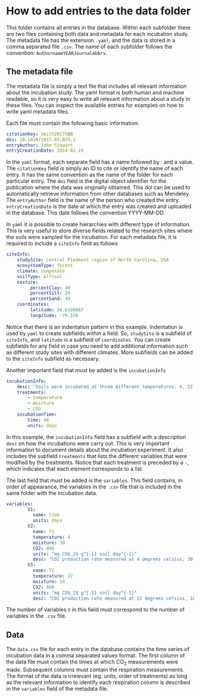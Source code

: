 # How to add entries to the data folder

This folder contains all entries in the database. Within each subfolder there are two files containing both data and metadata for each incubation study. The metadata file has the extension `.yaml`, and the data is stored in a comma separated file `.csv`. The name of each subfolder follows the convention: `AuthornameYEARJournalAbbrv`.

## The metadata file
The metadata file is simply a text file that includes all relevant information about the incubation study. The yaml format is both human and machine readable, so it is very easy to write all relevant information about a study in these files. You can inspect the available entries for examples on how to write yaml metadata files.

Each file must contain the following basic information:

```yaml
citationKey: Smith2017SBB
doi: 10.1016/2017.03.025.2
entryAuthor: John Stewart
entryCreationDate: 2014-02-19
```

In the `yaml` format, each separate field has a name followed by : and a value. The `citationKey` field is simply an ID to cite or identify the name of each entry. It has the same convention as the name of the folder for each particular entry. The `doi` field is the digital object identifier for the publication where the data was originally obtained. This doi can be used to automatically retrieve information from other databases such as Mendeley. The `entryAuthor` field is the name of the person who created the entry. `entryCreationDate` is the date at which the entry was created and uploaded in the database. This date follows the convention YYYY-MM-DD.

In `yaml` it is possible to create hierarchies with different type of information. This is very useful to store diverse fields related to the research sites where the soils were sampled for the incubation. For each metadata file, it is required to include a `siteInfo` field as follows

```yaml
siteInfo:
    studySite: central Piedmont region of North Carolina, USA
    ecosystemType: forest
    climate: temperate
    soilType: Alfisol
    texture:
         percentClay: 40
         percentSilt: 20
         percentSand: 40
    coordinates:
         latitude: 36.6166667
         longitude: -79.150
```

Notice that there is an indentation pattern in this example. Indentation is used by `yaml` to create subfields within a field. So, `studySite` is a subfield of `siteInfo`, and `latitude` is a subfield of `coordinates`. You can create subfields for any field in case you need to add additional information such as different study sites with different climates. More subfields can be added to the `siteInfo` subfield as necessary.

Another important field that must be added is the `incubationInfo`

```yaml
incubationInfo:
    desc: "Soils were incubated at three different temperatures: 4, 22, and 40 degrees celcius as well as ambient and elevated CO2"
    treatments:
        - temperature
        - moisture
        - CO2
    incubationTime:
        time: 48
        units: days
```

In this example, the `incubationInfo` field has a subfield with a description `desc` on how the incubations were carry out. This is very important information to document details about the incubation experiment. It also includes the subfield `treatments` that lists the different variables that were modified by the treatments. Notice that each treatment is preceded by a `-`, which indicates that each element corresponds to a list.

The last field that must be added is the `variables`. This field contains, in order of appearance, the variables in the `.csv` file that is included in the same folder with the incubation data.

```yaml
variables:
        V1:
          name: time
          units: days
        V2:
          name: T1
          temperature: 4
          moisture: 30
          CO2: 400
          units: "mg CO$_2$ g^{-1} soil day^{-1}"
          desc: "CO2 production rate measured at 4 degrees celsius, 30 % vwc, and 400 ppm"
        V3:
          name: T2
          temperature: 22
          moisture: 10
          CO2: 800
          units: "mg CO$_2$ g^{-1} soil day^{-1}"
          desc: "CO2 production rate measured at 22 degrees celsius, 10 % vwc, and 800 ppm"
```

The number of variables `V` in this field must correspond to the number of variables in the `.csv` file.

## Data
The `data.csv` file for each entry in the database contains the time series of incubation data in a comma separated values format. The first column of the data file must contain the times at which CO<sub>2</sub> measurements were made. Subsequent columns must contain the respiration measurements. The format of the data is irrelevant (eg. units, order of treatments) as long as the relevant information to identify each respiration column is described in the `variables` field of the metadata file.
